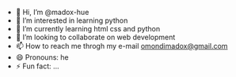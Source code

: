 - 👋 Hi, I’m @madox-hue
- 👀 I’m interested in learning python
- 🌱 I’m currently learning html css and python
- 💞️ I’m looking to collaborate on web development
- 📫 How to reach me throgh my e-mail  omondimadox@gmail.com
- 😄 Pronouns: he
- ⚡ Fun fact: ...

<!---
madox-hue/madox-hue is a ✨ special ✨ repository because its `README.md` (this file) appears on your GitHub profile.
You can click the Preview link to take a look at your changes.
--->
